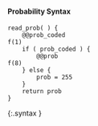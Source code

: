 #### Probability Syntax

~~~~~
read_prob( ) {
    @@prob_coded                                                               f(1)
    if ( prob_coded ) {
        @@prob                                                                 f(8)
    } else {
        prob = 255
    }
    return prob
}
~~~~~
{:.syntax }
